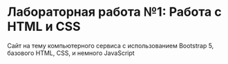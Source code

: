 # Лабораторная работа  №1: Работа с HTML и CSS
Сайт на тему компьютерного сервиса с использованием Bootstrap 5, базового HTML, CSS, и немного JavaScript
